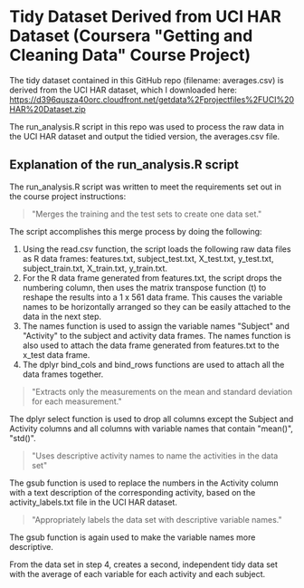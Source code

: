 # Tidy Dataset Derived from UCI HAR Dataset (Coursera "Getting and Cleaning Data" Course Project)
The tidy dataset contained in this GitHub repo (filename: averages.csv) is derived from the UCI HAR dataset, which I downloaded here:
https://d396qusza40orc.cloudfront.net/getdata%2Fprojectfiles%2FUCI%20HAR%20Dataset.zip

The run_analysis.R script in this repo was used to process the raw data in the UCI HAR dataset and output the tidied version, the averages.csv file.

## Explanation of the run_analysis.R script
The run_analysis.R script was written to meet the requirements set out in the course project instructions:
> "Merges the training and the test sets to create one data set."

The script accomplishes this merge process by doing the following:
1. Using the read.csv function, the script loads the following raw data files as R data frames: features.txt, subject_test.txt, X_test.txt, y_test.txt, subject_train.txt, X_train.txt, y_train.txt.
2. For the R data frame generated from features.txt, the script drops the numbering column, then uses the matrix transpose function (t) to reshape the results into a 1 x 561 data frame. This causes the variable names to be horizontally arranged so they can be easily attached to the data in the next step.
3. The names function is used to assign the variable names "Subject" and "Activity" to the subject and activity data frames. The names function is also used to attach the data frame generated from features.txt to the x_test data frame.
4. The dplyr bind_cols and bind_rows functions are used to attach all the data frames together.

> "Extracts only the measurements on the mean and standard deviation for each measurement."

The dplyr select function is used to drop all columns except the Subject and Activity columns and all columns with variable names that contain "mean()", "std()".

> "Uses descriptive activity names to name the activities in the data set"

The gsub function is used to replace the numbers in the Activity column with a text description of the corresponding activity, based on the activity_labels.txt file in the UCI HAR dataset. 

> "Appropriately labels the data set with descriptive variable names."

The gsub function is again used to make the variable names more descriptive. 


From the data set in step 4, creates a second, independent tidy data set with the average of each variable for each activity and each subject.

